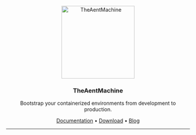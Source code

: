 <p align="center">
    <img src="https://github.com/theaentmachine/theaentmachine/blob/master/static/img/theaentmachine.svg" alt="TheAentMachine" width="200" height="200">
</p>
<h3 align="center">TheAentMachine</h3>
<p align="center">Bootstrap your containerized environments from development to production.</p>
<p align="center">
    <a href="https://theaentmachine.github.io/use/">Documentation</a>
    &#8226;
    <a href="https://godoc.org/github.com/aenthill/aenthill">Download</a>
    &#8226;
    <a href="https://theaentmachine.github.io/use/getting-started/">Blog</a>
</p>

---